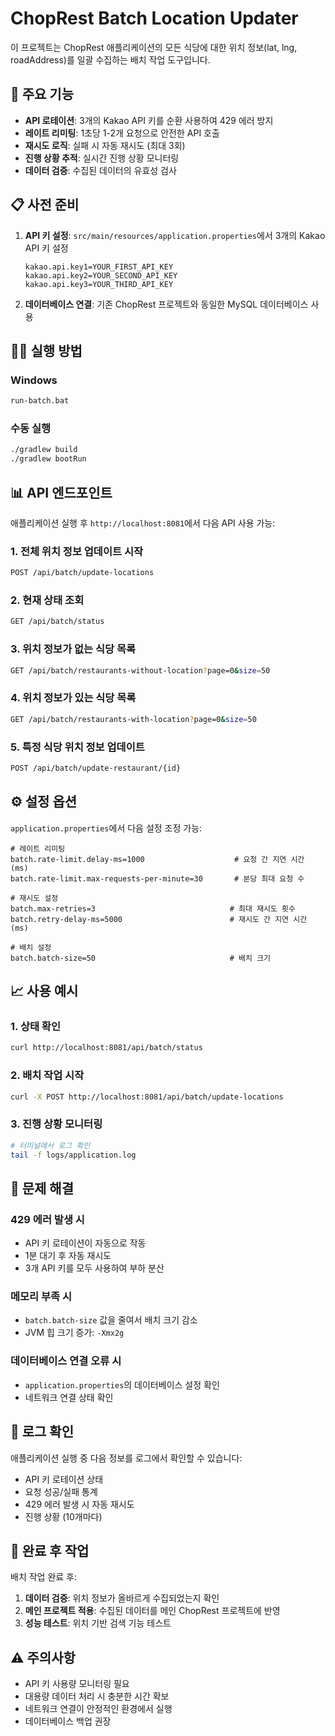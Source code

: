 # ChopRest Batch Location Updater

이 프로젝트는 ChopRest 애플리케이션의 모든 식당에 대한 위치 정보(lat, lng, roadAddress)를 일괄 수집하는 배치 작업 도구입니다.

## 🚀 주요 기능

- **API 로테이션**: 3개의 Kakao API 키를 순환 사용하여 429 에러 방지
- **레이트 리미팅**: 1초당 1-2개 요청으로 안전한 API 호출
- **재시도 로직**: 실패 시 자동 재시도 (최대 3회)
- **진행 상황 추적**: 실시간 진행 상황 모니터링
- **데이터 검증**: 수집된 데이터의 유효성 검사

## 📋 사전 준비

1. **API 키 설정**: `src/main/resources/application.properties`에서 3개의 Kakao API 키 설정
   ```properties
   kakao.api.key1=YOUR_FIRST_API_KEY
   kakao.api.key2=YOUR_SECOND_API_KEY  
   kakao.api.key3=YOUR_THIRD_API_KEY
   ```

2. **데이터베이스 연결**: 기존 ChopRest 프로젝트와 동일한 MySQL 데이터베이스 사용

## 🏃‍♂️ 실행 방법

### Windows
```bash
run-batch.bat
```

### 수동 실행
```bash
./gradlew build
./gradlew bootRun
```

## 📊 API 엔드포인트

애플리케이션 실행 후 `http://localhost:8081`에서 다음 API 사용 가능:

### 1. 전체 위치 정보 업데이트 시작
```bash
POST /api/batch/update-locations
```

### 2. 현재 상태 조회
```bash
GET /api/batch/status
```

### 3. 위치 정보가 없는 식당 목록
```bash
GET /api/batch/restaurants-without-location?page=0&size=50
```

### 4. 위치 정보가 있는 식당 목록
```bash
GET /api/batch/restaurants-with-location?page=0&size=50
```

### 5. 특정 식당 위치 정보 업데이트
```bash
POST /api/batch/update-restaurant/{id}
```

## ⚙️ 설정 옵션

`application.properties`에서 다음 설정 조정 가능:

```properties
# 레이트 리미팅
batch.rate-limit.delay-ms=1000                    # 요청 간 지연 시간 (ms)
batch.rate-limit.max-requests-per-minute=30       # 분당 최대 요청 수

# 재시도 설정
batch.max-retries=3                              # 최대 재시도 횟수
batch.retry-delay-ms=5000                        # 재시도 간 지연 시간 (ms)

# 배치 설정
batch.batch-size=50                              # 배치 크기
```

## 📈 사용 예시

### 1. 상태 확인
```bash
curl http://localhost:8081/api/batch/status
```

### 2. 배치 작업 시작
```bash
curl -X POST http://localhost:8081/api/batch/update-locations
```

### 3. 진행 상황 모니터링
```bash
# 터미널에서 로그 확인
tail -f logs/application.log
```

## 🔧 문제 해결

### 429 에러 발생 시
- API 키 로테이션이 자동으로 작동
- 1분 대기 후 자동 재시도
- 3개 API 키를 모두 사용하여 부하 분산

### 메모리 부족 시
- `batch.batch-size` 값을 줄여서 배치 크기 감소
- JVM 힙 크기 증가: `-Xmx2g`

### 데이터베이스 연결 오류 시
- `application.properties`의 데이터베이스 설정 확인
- 네트워크 연결 상태 확인

## 📝 로그 확인

애플리케이션 실행 중 다음 정보를 로그에서 확인할 수 있습니다:

- API 키 로테이션 상태
- 요청 성공/실패 통계
- 429 에러 발생 시 자동 재시도
- 진행 상황 (10개마다)

## 🎯 완료 후 작업

배치 작업 완료 후:

1. **데이터 검증**: 위치 정보가 올바르게 수집되었는지 확인
2. **메인 프로젝트 적용**: 수집된 데이터를 메인 ChopRest 프로젝트에 반영
3. **성능 테스트**: 위치 기반 검색 기능 테스트

## ⚠️ 주의사항

- API 키 사용량 모니터링 필요
- 대용량 데이터 처리 시 충분한 시간 확보
- 네트워크 연결이 안정적인 환경에서 실행
- 데이터베이스 백업 권장
